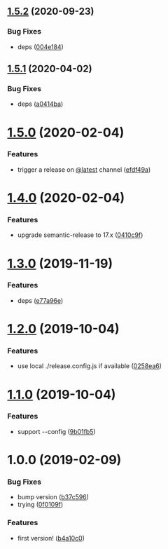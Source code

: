 ## [1.5.2](https://github.com/NaturalCycles/semantic-release/compare/v1.5.1...v1.5.2) (2020-09-23)


### Bug Fixes

* deps ([004e184](https://github.com/NaturalCycles/semantic-release/commit/004e18441edcb38a9967550af8290875657c233e))

## [1.5.1](https://github.com/NaturalCycles/semantic-release/compare/v1.5.0...v1.5.1) (2020-04-02)


### Bug Fixes

* deps ([a0414ba](https://github.com/NaturalCycles/semantic-release/commit/a0414ba86396342ebc70d5cce5be4d4f0cacc3a5))

# [1.5.0](https://github.com/NaturalCycles/semantic-release/compare/v1.4.0...v1.5.0) (2020-02-04)


### Features

* trigger a release on [@latest](https://github.com/latest) channel ([efdf49a](https://github.com/NaturalCycles/semantic-release/commit/efdf49a3dcd8f7fc815d75ccbf41fd7360060944))

# [1.4.0](https://github.com/NaturalCycles/semantic-release/compare/v1.3.0...v1.4.0) (2020-02-04)


### Features

* upgrade semantic-release to 17.x ([0410c9f](https://github.com/NaturalCycles/semantic-release/commit/0410c9fc9f22c0770742f8e15244ed896aeb9a4f))

# [1.3.0](https://github.com/NaturalCycles/semantic-release/compare/v1.2.0...v1.3.0) (2019-11-19)


### Features

* deps ([e77a96e](https://github.com/NaturalCycles/semantic-release/commit/e77a96e70aecf1d7408fc95fa74d83131a5d649a))

# [1.2.0](https://github.com/NaturalCycles/semantic-release/compare/v1.1.0...v1.2.0) (2019-10-04)


### Features

* use local ./release.config.js if available ([0258ea6](https://github.com/NaturalCycles/semantic-release/commit/0258ea6))

# [1.1.0](https://github.com/NaturalCycles/semantic-release/compare/v1.0.0...v1.1.0) (2019-10-04)


### Features

* support --config ([9b01fb5](https://github.com/NaturalCycles/semantic-release/commit/9b01fb5))

# 1.0.0 (2019-02-09)


### Bug Fixes

* bump version ([b37c596](https://github.com/NaturalCycles/semantic-release/commit/b37c596))
* trying ([0f0109f](https://github.com/NaturalCycles/semantic-release/commit/0f0109f))


### Features

* first version! ([b4a10c0](https://github.com/NaturalCycles/semantic-release/commit/b4a10c0))
